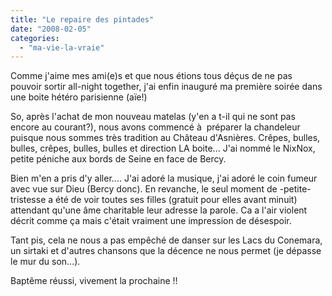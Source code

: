 ```yaml
---
title: "Le repaire des pintades"
date: "2008-02-05"
categories: 
  - "ma-vie-la-vraie"
---
```


Comme j'aime mes ami(e)s et que nous étions tous déçus de ne pas pouvoir sortir all-night together, j'ai enfin inauguré ma première soirée dans une boite hétéro parisienne (aïe!)

So, après l'achat de mon nouveau matelas (y'en a t-il qui ne sont pas encore au courant?), nous avons commencé à  préparer la chandeleur puisque nous sommes très tradition au Château d'Asnières. Crêpes, bulles, bulles, crêpes, bulles, bulles et direction LA boite... J'ai nommé le NixNox, petite péniche aux bords de Seine en face de Bercy.

Bien m'en a pris d'y aller.... J'ai adoré la musique, j'ai adoré le coin fumeur avec vue sur Dieu (Bercy donc). En revanche, le seul moment de -petite- tristesse a été de voir toutes ses filles (gratuit pour elles avant minuit) attendant qu'une âme charitable leur adresse la parole. Ca a l'air violent décrit comme ça mais c'était vraiment une impression de désespoir.

Tant pis, cela ne nous a pas empêché de danser sur les Lacs du Conemara, un sirtaki et d'autres chansons que la décence ne nous permet (je dépasse le mur du son...).

Baptême réussi, vivement la prochaine !!

